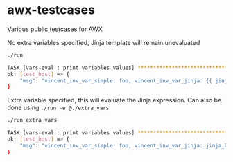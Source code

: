 # awx-testcases
Various public testcases for AWX


No extra variables specified, Jinja template will remain unevaluated
```bash
./run

TASK [vars-eval : print variables values] *****************************************************************************
ok: [test_host] => {
    "msg": "vincent_inv_var_simple: foo, vincent_inv_var_jinja: {{ jinja_variable_value }}"
}
```

Extra variable specified, this will evaluate the Jinja expression. Can also be
done using `./run -e @./extra_vars`
```bash
./run_extra_vars

TASK [vars-eval : print variables values] *****************************************************************************
ok: [test_host] => {
    "msg": "vincent_inv_var_simple: foo, vincent_inv_var_jinja: jinja_bar"
}
```
